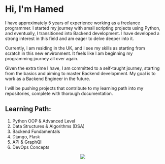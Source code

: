 # Hi, I'm Hamed

I have approximately 5 years of experience working as a freelance programmer. I started my journey with small scripting projects using Python, and eventually, I transitioned into Backend development. I have developed a strong interest in this field and am eager to delve deeper into it.

Currently, I am residing in the UK, and I see my skills as starting from scratch in this new environment. It feels like I am beginning my programming journey all over again.

Given the extra time I have, I am committed to a self-taught journey, starting from the basics and aiming to master Backend development. My goal is to work as a Backend Engineer in the future.

I will be pushing projects that contribute to my learning path into my repositories, complete with thorough documentation.

## Learning Path:
1. Python OOP & Advanced Level
2. Data Structures & Algorithms (DSA)
3. Backend Fundamentals
4. Django, Flask
5. API & GraphQl
6. DevOps Concepts


<p align="center">
  <a href="https://skillicons.dev">
    <img src="https://skillicons.dev/icons?i=python,django,docker,graphql,linux" />
  </a>
</p>
